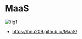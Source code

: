 # MaaS

![fig1](https://user-images.githubusercontent.com/70340230/200351444-32a7a4cc-2b8c-421f-8bda-84b68e754ec3.png)
- https://hnu209.github.io/MaaS/